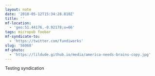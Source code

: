 ```yaml
---
layout: note
date: '2018-05-12T15:34:28.810Z'
title: ''
mf-location:
  - 'geo:51.44176,-0.92178;u=66'
tags: micropub foobar
mf-syndicate-to:
  - 'https://twitter.com/fundiworks'
slug: '56068'
mf-photo:
  - 'https://lildude.github.io/media/america-needs-brains-copy.jpg'
---
```

Testing syndication
